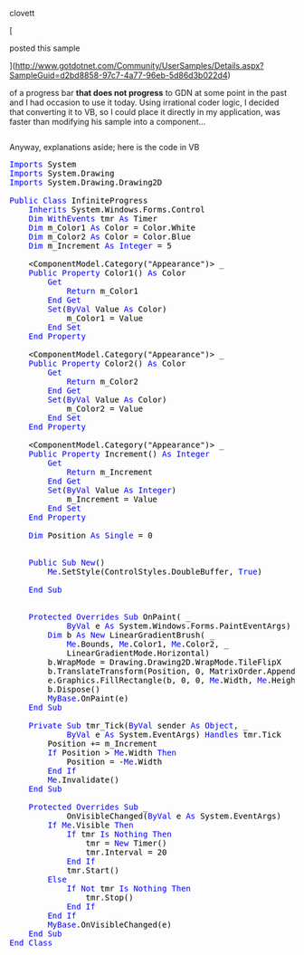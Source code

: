 clovett

[

posted this sample

](http://www.gotdotnet.com/Community/UserSamples/Details.aspx?SampleGuid=d2bd8858-97c7-4a77-96eb-5d86d3b022d4)

 of a progress bar **that does not progress** to GDN at some point in the past and I had occasion to use it today. Using irrational coder logic, I decided that converting it to VB, so I could place it directly in my application, was faster than modifying his sample into a component...



<img alt="" hspace="0" src="http://www.duncanmackenzie.net/splash.jpg" align="baseline" border="0" />

Anyway, explanations aside; here is the code in VB

<pre class="code"><font color="#000000"><font color="#0000ff">Imports <font color="#000000">System
<font color="#0000ff">Imports <font color="#000000">System.Drawing
<font color="#0000ff">Imports <font color="#000000">System.Drawing.Drawing2D

<font color="#0000ff">Public Class <font color="#000000">InfiniteProgress
    <font color="#0000ff">Inherits <font color="#000000">System.Windows.Forms.Control
    <font color="#0000ff">Dim WithEvents <font color="#000000">tmr <font color="#0000ff">As <font color="#000000">Timer
    <font color="#0000ff">Dim <font color="#000000">m_Color1 <font color="#0000ff">As <font color="#000000">Color = Color.White
    <font color="#0000ff">Dim <font color="#000000">m_Color2 <font color="#0000ff">As <font color="#000000">Color = Color.Blue
    <font color="#0000ff">Dim <font color="#000000">m_Increment <font color="#0000ff">As Integer <font color="#000000">= 5

    &lt;ComponentModel.Category("Appearance")&gt; _
    <font color="#0000ff">Public Property <font color="#000000">Color1() <font color="#0000ff">As <font color="#000000">Color
        <font color="#0000ff">Get
            Return <font color="#000000">m_Color1
        <font color="#0000ff">End Get
        Set<font color="#000000">(<font color="#0000ff">ByVal <font color="#000000">Value <font color="#0000ff">As <font color="#000000">Color)
            m_Color1 = Value
        <font color="#0000ff">End Set
    End Property

    <font color="#000000">&lt;ComponentModel.Category("Appearance")&gt; _
    <font color="#0000ff">Public Property <font color="#000000">Color2() <font color="#0000ff">As <font color="#000000">Color
        <font color="#0000ff">Get
            Return <font color="#000000">m_Color2
        <font color="#0000ff">End Get
        Set<font color="#000000">(<font color="#0000ff">ByVal <font color="#000000">Value <font color="#0000ff">As <font color="#000000">Color)
            m_Color2 = Value
        <font color="#0000ff">End Set
    End Property

    <font color="#000000">&lt;ComponentModel.Category("Appearance")&gt; _
    <font color="#0000ff">Public Property <font color="#000000">Increment() <font color="#0000ff">As Integer
        Get
            Return <font color="#000000">m_Increment
        <font color="#0000ff">End Get
        Set<font color="#000000">(<font color="#0000ff">ByVal <font color="#000000">Value <font color="#0000ff">As Integer<font color="#000000">)
            m_Increment = Value
        <font color="#0000ff">End Set
    End Property

    Dim <font color="#000000">Position <font color="#0000ff">As Single <font color="#000000">= 0


    <font color="#0000ff">Public Sub New<font color="#000000">()
        <font color="#0000ff">Me<font color="#000000">.SetStyle(ControlStyles.DoubleBuffer, <font color="#0000ff">True<font color="#000000">)

    <font color="#0000ff">End Sub


    Protected Overrides Sub <font color="#000000">OnPaint( _
            <font color="#0000ff">ByVal <font color="#000000">e <font color="#0000ff">As <font color="#000000">System.Windows.Forms.PaintEventArgs)
        <font color="#0000ff">Dim <font color="#000000">b <font color="#0000ff">As New <font color="#000000">LinearGradientBrush( _
            <font color="#0000ff">Me<font color="#000000">.Bounds, <font color="#0000ff">Me<font color="#000000">.Color1, <font color="#0000ff">Me<font color="#000000">.Color2, _
            LinearGradientMode.Horizontal)
        b.WrapMode = Drawing.Drawing2D.WrapMode.TileFlipX
        b.TranslateTransform(Position, 0, MatrixOrder.Append)
        e.Graphics.FillRectangle(b, 0, 0, <font color="#0000ff">Me<font color="#000000">.Width, <font color="#0000ff">Me<font color="#000000">.Height)
        b.Dispose()
        <font color="#0000ff">MyBase<font color="#000000">.OnPaint(e)
    <font color="#0000ff">End Sub

    Private Sub <font color="#000000">tmr_Tick(<font color="#0000ff">ByVal <font color="#000000">sender <font color="#0000ff">As Object<font color="#000000">, _
            <font color="#0000ff">ByVal <font color="#000000">e <font color="#0000ff">As <font color="#000000">System.EventArgs) <font color="#0000ff">Handles <font color="#000000">tmr.Tick
        Position += m_Increment
        <font color="#0000ff">If <font color="#000000">Position &gt; <font color="#0000ff">Me<font color="#000000">.Width <font color="#0000ff">Then
            <font color="#000000">Position = -<font color="#0000ff">Me<font color="#000000">.Width
        <font color="#0000ff">End If
        Me<font color="#000000">.Invalidate()
    <font color="#0000ff">End Sub

    Protected Overrides Sub <font color="#000000">_
            OnVisibleChanged(<font color="#0000ff">ByVal <font color="#000000">e <font color="#0000ff">As <font color="#000000">System.EventArgs)
        <font color="#0000ff">If Me<font color="#000000">.Visible <font color="#0000ff">Then
            If <font color="#000000">tmr <font color="#0000ff">Is Nothing Then
                <font color="#000000">tmr = <font color="#0000ff">New <font color="#000000">Timer()
                tmr.Interval = 20
            <font color="#0000ff">End If
            <font color="#000000">tmr.Start()
        <font color="#0000ff">Else
            If Not <font color="#000000">tmr <font color="#0000ff">Is Nothing Then
                <font color="#000000">tmr.Stop()
            <font color="#0000ff">End If
        End If
        MyBase<font color="#000000">.OnVisibleChanged(e)
    <font color="#0000ff">End Sub
End Class
</pre>